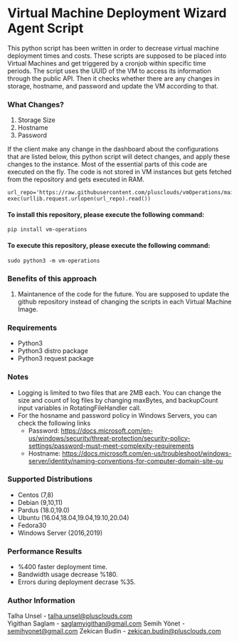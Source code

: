 # Virtual Machine Deployment Wizard Agent Script

This python script has been written in order to decrease virtual machine deployment times and costs. These scripts are supposed to be placed into Virtual Machines and get triggered by a cronjob within specific time periods. The script uses the UUID of the VM to access its information through the public API. Then it checks whether there are any changes in storage, hostname, and password and update the VM according to that.

### What Changes?

1. Storage Size
2. Hostname
3. Password

If the client make any change in the dashboard about the configurations that are listed below, this python script will detect changes, and apply these changes to the instance.
Most of the essential parts of this code are executed on the fly. The code is not stored in VM instances but gets fetched from the repository and gets executed in RAM.

```
url_repo='https://raw.githubusercontent.com/plusclouds/vmOperations/main/plusclouds.py'
exec(urllib.request.urlopen(url_repo).read())
```

#### To install this repository, please execute the following command:
```shell
pip install vm-operations
```

#### To execute this repository, please execute the following command:
```shell
sudo python3 -m vm-operations
```

### Benefits of this approach

1. Maintanence of the code for the future. You are supposed to update the github repository instead of changing the scripts in each Virtual Machine Image.

### Requirements

- Python3
- Python3 distro package
- Python3 request package

### Notes

- Logging is limited to two files that are 2MB each. You can change the size and count of log files by changing maxBytes, and backupCount input variables in RotatingFileHandler call.
- For the hosname and password policy in Windows Servers, you can check the following links
  - Password: https://docs.microsoft.com/en-us/windows/security/threat-protection/security-policy-settings/password-must-meet-complexity-requirements
  - Hostname: https://docs.microsoft.com/en-us/troubleshoot/windows-server/identity/naming-conventions-for-computer-domain-site-ou

### Supported Distributions

- Centos (7,8)
- Debian (9,10,11)
- Pardus (18.0,19.0)
- Ubuntu (16.04,18.04,19.04,19.10,20.04)
- Fedora30
- Windows Server (2016,2019)

### Performance Results

- %400 faster deployment time.
- Bandwidth usage decrease %180.
- Errors during deployment decrase %35.

### Author Information

Talha Unsel - talha.unsel@plusclouds.com  
Yigithan Saglam - saglamyigithan@gmail.com
Semih Yönet - semihyonet@gmail.com
Zekican Budin - zekican.budin@plusclouds.com
